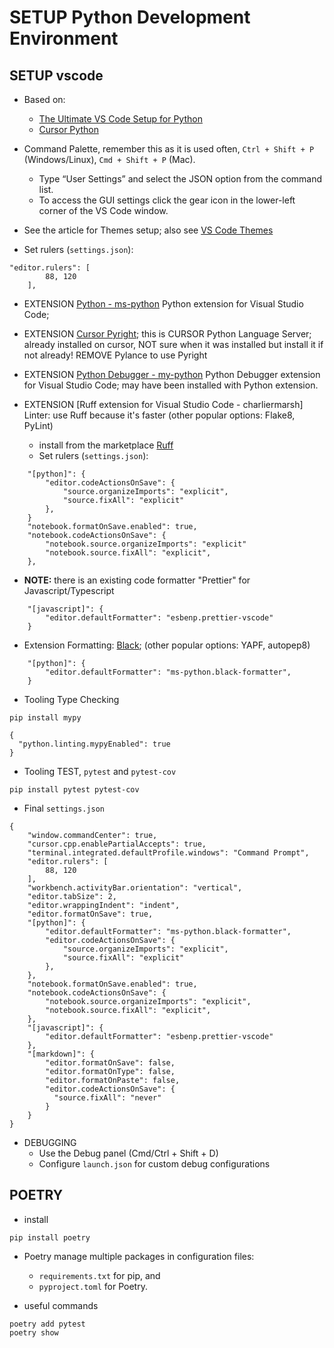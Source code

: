 # SETUP Python Development Environment

## SETUP vscode

- Based on: 
  - [The Ultimate VS Code Setup for Python](https://medium.com/ordinaryindustries/the-ultimate-vs-code-setup-for-python-538026b34d94)
  - [Cursor Python](https://docs.cursor.com/en/guides/languages/python)

- Command Palette, remember this as it is used often, `Ctrl + Shift + P` (Windows/Linux), `Cmd + Shift + P` (Mac).
  - Type “User Settings” and select the JSON option from the command list.
  - To access the GUI settings click the gear icon in the lower-left corner of the VS Code window.

- See the article for Themes setup; also see [VS Code Themes](https://vscodethemes.com/)

- Set rulers (`settings.json`):
```
"editor.rulers": [
        88, 120
    ],
```

- EXTENSION [Python - ms-python](cursor:extension/ms-python.python)
  Python extension for Visual Studio Code;

- EXTENSION [Cursor Pyright](cursor:extension/anysphere.cursorpyright);
  this is CURSOR Python Language Server; already installed on cursor, NOT sure when it was installed
  but install it if not already!
  REMOVE Pylance to use Pyright

- EXTENSION [Python Debugger - my-python](cursor:extension/ms-python.debugpy)
  Python Debugger extension for Visual Studio Code; may have been installed with Python extension.

- EXTENSION [Ruff extension for Visual Studio Code - charliermarsh] 
  Linter: use Ruff because it's faster (other popular options: Flake8, PyLint)
  - install from the marketplace [Ruff](https://marketplace.visualstudio.com/items?itemName=charliermarsh.ruff)
  - Set rulers (`settings.json`):
```
    "[python]": {
		"editor.codeActionsOnSave": {
			"source.organizeImports": "explicit",
			"source.fixAll": "explicit"
		},
    }
    "notebook.formatOnSave.enabled": true,
    "notebook.codeActionsOnSave": {
        "notebook.source.organizeImports": "explicit"
        "notebook.source.fixAll": "explicit",
    },
```
  - **NOTE:** there is an existing code formatter "Prettier" for Javascript/Typescript
```
    "[javascript]": {
        "editor.defaultFormatter": "esbenp.prettier-vscode"
    }
```

- Extension Formatting: [Black](https://black.readthedocs.io/en/stable/index.html);
  (other popular options: YAPF, autopep8)
```
    "[python]": {
		"editor.defaultFormatter": "ms-python.black-formatter",
	}
```

- Tooling Type Checking
```
pip install mypy

{
  "python.linting.mypyEnabled": true
}
```

- Tooling TEST, `pytest` and `pytest-cov`
```
pip install pytest pytest-cov
```

- Final `settings.json`
```
{
    "window.commandCenter": true,
    "cursor.cpp.enablePartialAccepts": true,
    "terminal.integrated.defaultProfile.windows": "Command Prompt",
    "editor.rulers": [
        88, 120
    ],
    "workbench.activityBar.orientation": "vertical",
    "editor.tabSize": 2,
    "editor.wrappingIndent": "indent",
    "editor.formatOnSave": true,
    "[python]": {
        "editor.defaultFormatter": "ms-python.black-formatter",
        "editor.codeActionsOnSave": {
            "source.organizeImports": "explicit",
            "source.fixAll": "explicit"
        },
    },
    "notebook.formatOnSave.enabled": true,
    "notebook.codeActionsOnSave": {
        "notebook.source.organizeImports": "explicit",
        "notebook.source.fixAll": "explicit",
    },
    "[javascript]": {
        "editor.defaultFormatter": "esbenp.prettier-vscode"
    },
    "[markdown]": {
        "editor.formatOnSave": false,
        "editor.formatOnType": false,
        "editor.formatOnPaste": false,
        "editor.codeActionsOnSave": {
          "source.fixAll": "never"
        }
    }	
}
```


- DEBUGGING
  - Use the Debug panel (Cmd/Ctrl + Shift + D)
  - Configure `launch.json` for custom debug configurations
  
  
## POETRY

- install
```
pip install poetry
```

- Poetry manage multiple packages in configuration files: 
  - `requirements.txt` for pip, and 
  - `pyproject.toml` for Poetry.

- useful commands
```
poetry add pytest
poetry show
```
